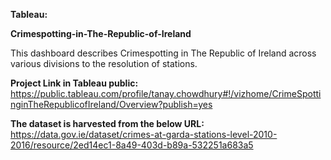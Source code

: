 **Tableau:**

**Crimespotting-in-The-Republic-of-Ireland**

This dashboard describes Crimespotting in The Republic of Ireland across various divisions to the resolution of stations.

**Project Link in Tableau public:** 
https://public.tableau.com/profile/tanay.chowdhury#!/vizhome/CrimeSpottinginTheRepublicofIreland/Overview?publish=yes

**The dataset is harvested from the below URL:** 
 https://data.gov.ie/dataset/crimes-at-garda-stations-level-2010-2016/resource/2ed14ec1-8a49-403d-b89a-532251a683a5
